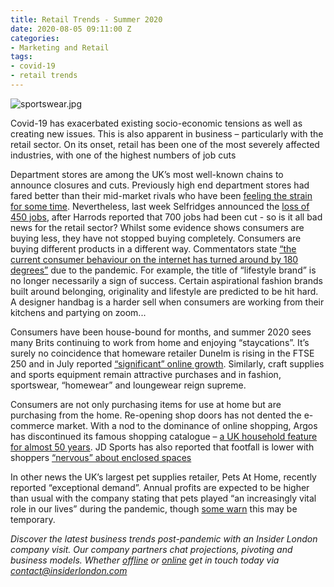 ```yaml
---
title: Retail Trends - Summer 2020
date: 2020-08-05 09:11:00 Z
categories:
- Marketing and Retail
tags:
- covid-19
- retail trends
---
```


![sportswear.jpg](/uploads/sportswear.jpg)

Covid-19 has exacerbated existing socio-economic tensions as well as creating new issues. This is also apparent in business – particularly with the retail sector. On its onset, retail has been one of the most severely affected industries, with one of the highest numbers of job cuts 

Department stores are among the UK’s most well-known chains to announce closures and cuts. Previously high end department stores had fared better than their mid-market rivals who have been [feeling the strain for some time]( https://www.insiderlondon.com/blog/the-department-stores-decline-and-How-it-reflects-retail-trends/ ). Nevertheless, last week Selfridges announced the [loss of 450 jobs](https://www.theguardian.com/business/2020/jul/28/selfridges-cut-jobs-covid-19-job-losses-harrods),  after Harrods reported that 700 jobs had been cut  - so is it all bad news for the retail sector?
Whilst some evidence shows consumers are buying less, they have not stopped buying completely. Consumers are buying different products in a different way. Commentators state [“the current consumer behaviour on the internet has turned around by 180 degrees”](https://fashionunited.uk/news/business/fashion-retail-will-benefit-in-entertainment-sportswear-and-home-wear/2020040248294) due to the pandemic. For example, the title of “lifestyle brand” is no longer necessarily a sign of success. Certain aspirational fashion brands built around belonging, originality and lifestyle are predicted to be hit hard. A designer handbag is a harder sell when consumers are working from their kitchens and partying on zoom...

Consumers have been house-bound for months, and summer 2020 sees many Brits continuing to work from home and enjoying “staycations”. It’s surely no coincidence that homeware retailer Dunelm is rising in the FTSE 250 and in July reported [“significant” online growth](https://www.sharecast.com/news/risers-and-fallers/ftse-250-movers-dunelm-gains-micro-focus-loses-ground--7576902.html). Similarly, craft supplies and sports equipment remain attractive purchases and in fashion, sportswear, “homewear” and loungewear reign supreme. 

Consumers are not only purchasing items for use at home but are purchasing from the home. Re-opening shop doors has not dented the e-commerce market. With a nod to the dominance of online shopping, Argos has discontinued its famous shopping catalogue – [a UK household feature for almost 50 years](https://www.theguardian.com/business/2020/jul/30/argos-to-stop-printing-catalogue-after-almost-50-years). JD Sports has also reported that footfall is lower with shoppers [“nervous” about enclosed spaces](https://www.thisismoney.co.uk/money/markets/article-8497271/JD-Sports-warns-shoppers-nervous-enclosed-spaces-Covid-hits-footfall.html)

In other news the UK’s largest pet supplies retailer, Pets At Home, recently reported “exceptional demand”. Annual profits are expected to be higher than usual with the company stating that pets played “an increasingly vital role in our lives” during the pandemic, though [some warn](https://www.bbc.co.uk/news/business-52134141) this may be temporary.


*Discover the latest business trends post-pandemic with an Insider London company visit. Our company partners chat projections, pivoting and business models. Whether [offline](https://www.insiderlondon.com/london/company-visits/) or [online](https://www.insiderlondon.com/online-education/online-company-visits/) get in touch today via [contact@insiderlondon.com](mailto:contact@insiderlondon.com)*
